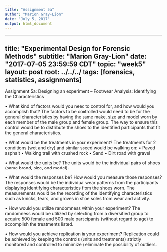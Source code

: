 ```yaml
---
title: "Assignment 5a"
author: "Marion Gray-Lion"
date: "July 5, 2017"
output: html_document
---
```

---
title: "Experimental Design for Forensic Methods"
subtitle: "Marion Gray-Lion"
date: "2017-07-05 23:59:59 CDT"
topic: "week5"
layout: post
root: ../../../
tags: [forensics, statistics, assignments]
---
 
  Assignment 5a: Designing an experiment – Footwear Analysis: Identifying the Characteristics 

•	What kind of factors would you need to control for, and how would you accomplish that?
The factors to be controlled would need to be for the general characteristics by having the same make, size and model worn by each member of the male group and female group. The way to ensure this control would be to distribute the shoes to the identified participants that fit the general characteristics.

•	What would be the treatments in your experiment?
The treatments for 2 conditions (wet and dry) and similar speed would be walking on:
•	Paved asphalt
•	Walking trail with crushed rock
•	Sand
•	Dirt road with gravel

•	What would the units be?
The units would be the individual pairs of shoes (same brand, size, and model).

•	What would the responses be? How would you measure those responses?
The responses would be the individual wear patterns from the participants displaying
identifying characteristics from the shoes worn. The measurements would be the recording of the identifying characteristics such as knicks, tears, and groves in shoe soles from wear and activity. 
 
•	How would you utilize randomness within your experiment?
The randomness would be utilized by selecting from a diversified group to acquire 500 female and 500 male participants (without regard to age) to accomplish the treatments listed.

•	How would you achieve replication in your experiment?
Replication could be achieved by keeping the controls (units and treatments) strictly monitored and controlled to minimize / eliminate the possibility of outliers. 


